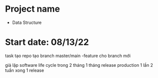 # Project name 
* Data Structure
# Start date: 08/13/22
task
tạo repo
tạo branch master/main
-feature cho branch mới

giả lập software life cycle trong 2 tháng
1 tháng release production 1 lần
2 tuần xong 1 release